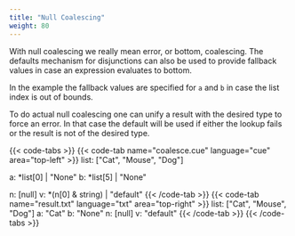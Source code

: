 ```yaml
---
title: "Null Coalescing"
weight: 80
---
```


<!-- jba: the terms here are confusing. "Null coalescing" is actually not
  that, but then there is something called "actual null coalescing."
  
  Just say that because _|_ | X evaluates to X, you can use disjunction
  to represent fallback values.
  
  And then you can use that to effectively type-check with a default value.
-->

With null coalescing we really mean error, or bottom, coalescing.
The defaults mechanism for disjunctions can also be
used to provide fallback values in case an expression evaluates to bottom.

In the example the fallback values are specified
for `a` and `b` in case the list index is out of bounds.

To do actual null coalescing one can unify a result with the desired type
to force an error.
In that case the default will be used if either the lookup fails or
the result is not of the desired type.

{{< code-tabs >}}
{{< code-tab name="coalesce.cue" language="cue" area="top-left" >}}
list: ["Cat", "Mouse", "Dog"]

a: *list[0] | "None"
b: *list[5] | "None"

n: [null]
v: *(n[0] & string) | "default"
{{< /code-tab >}}
{{< code-tab name="result.txt" language="txt" area="top-right" >}}
list: ["Cat", "Mouse", "Dog"]
a: "Cat"
b: "None"
n: [null]
v: "default"
{{< /code-tab >}}
{{< /code-tabs >}}
